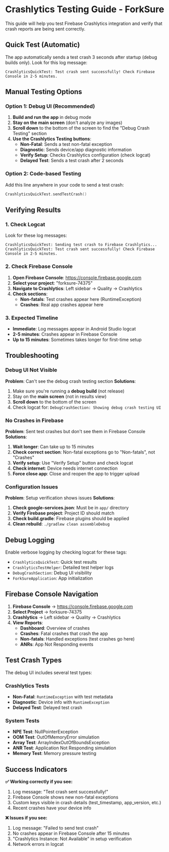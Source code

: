 # Crashlytics Testing Guide - ForkSure

This guide will help you test Firebase Crashlytics integration and verify that crash reports are being sent correctly.

## Quick Test (Automatic)

The app automatically sends a test crash 3 seconds after startup (debug builds only). Look for this log message:
```
CrashlyticsQuickTest: Test crash sent successfully! Check Firebase Console in 2-5 minutes.
```

## Manual Testing Options

### Option 1: Debug UI (Recommended)

1. **Build and run the app** in debug mode
2. **Stay on the main screen** (don't analyze any images)
3. **Scroll down** to the bottom of the screen to find the "Debug Crash Testing" section
4. **Use the Crashlytics Testing buttons**:
   - **Non-Fatal**: Sends a test non-fatal exception
   - **Diagnostic**: Sends device/app diagnostic information
   - **Verify Setup**: Checks Crashlytics configuration (check logcat)
   - **Delayed Test**: Sends a test crash after 2 seconds

### Option 2: Code-based Testing

Add this line anywhere in your code to send a test crash:
```kotlin
CrashlyticsQuickTest.sendTestCrash()
```

## Verifying Results

### 1. Check Logcat
Look for these log messages:
```
CrashlyticsQuickTest: Sending test crash to Firebase Crashlytics...
CrashlyticsQuickTest: Test crash sent successfully! Check Firebase Console in 2-5 minutes.
```

### 2. Check Firebase Console

1. **Open Firebase Console**: https://console.firebase.google.com
2. **Select your project**: "forksure-74375"
3. **Navigate to Crashlytics**: Left sidebar → Quality → Crashlytics
4. **Check sections**:
   - **Non-fatals**: Test crashes appear here (RuntimeException)
   - **Crashes**: Real app crashes appear here

### 3. Expected Timeline

- **Immediate**: Log messages appear in Android Studio logcat
- **2-5 minutes**: Crashes appear in Firebase Console
- **Up to 15 minutes**: Sometimes takes longer for first-time setup

## Troubleshooting

### Debug UI Not Visible

**Problem**: Can't see the debug crash testing section
**Solutions**:
1. Make sure you're running a **debug build** (not release)
2. Stay on the **main screen** (not in results view)
3. **Scroll down** to the bottom of the screen
4. Check logcat for: `DebugCrashSection: Showing debug crash testing UI`

### No Crashes in Firebase

**Problem**: Sent test crashes but don't see them in Firebase Console
**Solutions**:
1. **Wait longer**: Can take up to 15 minutes
2. **Check correct section**: Non-fatal exceptions go to "Non-fatals", not "Crashes"
3. **Verify setup**: Use "Verify Setup" button and check logcat
4. **Check internet**: Device needs internet connection
5. **Force close app**: Close and reopen the app to trigger upload

### Configuration Issues

**Problem**: Setup verification shows issues
**Solutions**:
1. **Check google-services.json**: Must be in `app/` directory
2. **Verify Firebase project**: Project ID should match
3. **Check build.gradle**: Firebase plugins should be applied
4. **Clean rebuild**: `./gradlew clean assembleDebug`

## Debug Logging

Enable verbose logging by checking logcat for these tags:
- `CrashlyticsQuickTest`: Quick test results
- `CrashlyticsTestHelper`: Detailed test helper logs
- `DebugCrashSection`: Debug UI visibility
- `ForkSureApplication`: App initialization

## Firebase Console Navigation

1. **Firebase Console** → https://console.firebase.google.com
2. **Select Project** → forksure-74375
3. **Crashlytics** → Left sidebar → Quality → Crashlytics
4. **View Reports**:
   - **Dashboard**: Overview of crashes
   - **Crashes**: Fatal crashes that crash the app
   - **Non-fatals**: Handled exceptions (test crashes go here)
   - **ANRs**: App Not Responding events

## Test Crash Types

The debug UI includes several test types:

### Crashlytics Tests
- **Non-Fatal**: `RuntimeException` with test metadata
- **Diagnostic**: Device info with `RuntimeException`
- **Delayed Test**: Delayed test crash

### System Tests
- **NPE Test**: NullPointerException
- **OOM Test**: OutOfMemoryError simulation
- **Array Test**: ArrayIndexOutOfBoundsException
- **ANR Test**: Application Not Responding simulation
- **Memory Test**: Memory pressure testing

## Success Indicators

**✅ Working correctly if you see:**
1. Log message: "Test crash sent successfully!"
2. Firebase Console shows new non-fatal exceptions
3. Custom keys visible in crash details (test_timestamp, app_version, etc.)
4. Recent crashes have your device info

**❌ Issues if you see:**
1. Log message: "Failed to send test crash"
2. No crashes appear in Firebase Console after 15 minutes
3. "Crashlytics Instance: Not Available" in setup verification
4. Network errors in logcat